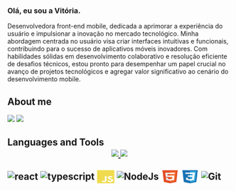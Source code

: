 ### Olá, eu sou a Vitória.

<p>Desenvolvedora front-end mobile, dedicada a aprimorar a experiência do usuário e impulsionar a inovação no mercado tecnológico. Minha abordagem centrada no usuário visa criar interfaces intuitivas e funcionais, contribuindo para o sucesso de aplicativos móveis inovadores. Com habilidades sólidas em desenvolvimento colaborativo e resolução eficiente de desafios técnicos, estou pronto para desempenhar um papel crucial no avanço de projetos tecnológicos e agregar valor significativo ao cenário do desenvolvimento mobile.</p>

<h2>About me</h2>

 <div>
  <a href = "mailto:teixeiravitoria057@gmail.com"><img src="https://img.shields.io/badge/-Gmail-%23333?style=for-the-badge&logo=gmail&logoColor=white" target="_blank"></a>
  <a href="www.linkedin.com/in/vitoria-teiixeiira" target="_blank"><img src="https://img.shields.io/badge/-LinkedIn-%230077B5?style=for-the-badge&logo=linkedin&logoColor=white" target="_blank"></a>   
 </div>

 
 <h2>Languages and Tools</br>
 
 <div align="center">
   <a href="https://github.com/vitoriateixeiraa/github-readme-stats">
   <img height="180em" src="https://github-readme-stats.vercel.app/api?username=vitoriateixeiraa&show_icons=true&theme=tokyonight&include_all_commits=true&count_private=true" />
   </a>
   <a href="https://github.com/vitoriateixeiraa/convoychat">
   <img height="180em" src="https://github-readme-stats.vercel.app/api/top-langs?username=vitoriateixeiraa&layout=compact&langs_count=8&card&theme=tokyonight" />
   </a>
 </div>

 <div style="display: inline_block"><br>
    <img  align="center" alt="react" height="30" width="40" src="https://cdn.jsdelivr.net/gh/devicons/devicon/icons/react/react-original.svg" />
    <img align="center" alt="typescript" height="30" width="40"  src="https://cdn.jsdelivr.net/gh/devicons/devicon/icons/typescript/typescript-original.svg" />
   <img align="center" alt="Javascript" height="30" width="40" src="https://raw.githubusercontent.com/devicons/devicon/master/icons/javascript/javascript-plain.svg">
   <img align="center" alt="NodeJs" height="30" width="40" src="https://cdn.jsdelivr.net/gh/devicons/devicon/icons/nodejs/nodejs-original.svg">
   <img align="center" alt="HTML" height="30" width="40" src="https://raw.githubusercontent.com/devicons/devicon/master/icons/html5/html5-original.svg">
   <img align="center" alt="CSS" height="30" width="40" src="https://raw.githubusercontent.com/devicons/devicon/master/icons/css3/css3-original.svg">
    <img align="center" alt="Git" height="30" width="40" src="https://cdn.jsdelivr.net/gh/devicons/devicon/icons/git/git-original.svg">
 </div>
